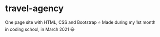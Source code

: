 # travel-agency
One page site with HTML, CSS and Bootstrap :star:
Made during my 1st month in coding school, in March 2021  :smiley:
